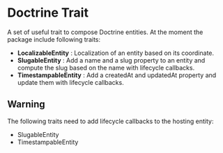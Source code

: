 # Doctrine Trait

A set of useful trait to compose Doctrine entities. At the moment the package include following traits:
- **LocalizableEntity** : Localization of an entity based on its coordinate.
- **SlugableEntity** : Add a name and a slug property to an entity and compute the slug based on the name with lifecycle callbacks.
- **TimestampableEntity** : Add a createdAt and updatedAt property and update them with lifecycle callbacks.

## Warning

The following traits need to add lifecycle callbacks to the hosting entity:
- SlugableEntity
- TimestampableEntity
